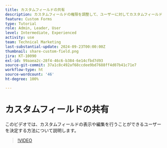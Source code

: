 ```yaml
---
title: カスタムフィールドの共有
description: カスタムフィールドの権限を調整して、ユーザーに対してカスタムフィールドの管理または表示のみのどちらを許可するかを決定する方法を学びます。
feature: Custom Forms
type: Tutorial
role: Admin, Leader, User
level: Intermediate, Experienced
activity: use
team: Technical Marketing
last-substantial-update: 2024-09-23T00:00:00Z
thumbnail: share-custom-field.png
jira: KT-10090
exl-id: 99aaea2c-28f4-46c6-b384-6e14cfbd7d93
source-git-commit: 37a1c8c492af68ccdee9bd7688ff4d07b41c71e7
workflow-type: ht
source-wordcount: '46'
ht-degree: 100%

---
```


# カスタムフィールドの共有


このビデオでは、カスタムフィールドの表示や編集を行うことができるユーザーを決定する方法について説明します。

>[!VIDEO](https://video.tv.adobe.com/v/3432949/?quality=12&learn=on)

